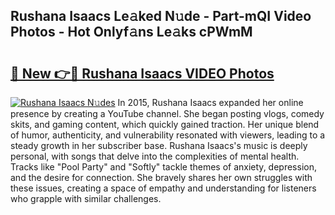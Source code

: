 ## Rushana Isaacs Le𝚊ked N𝚞de - Part-mQI Video Photos - Hot Onlyf𝚊ns Le𝚊ks cPWmM

# <h2><a href="http://ab95296.deff.icu/?id=Rushana+Isaacs">🔗 New 👉🔴 Rushana Isaacs VIDEO Photos</a></h2>

[![Rushana Isaacs N𝚞des](https://i.imgur.com/rIISA9y.gif)](http://ab95296.deff.icu/?id=Rushana+Isaacs)
In 2015, Rushana Isaacs expanded her online presence by creating a YouTube channel. She began posting vlogs, comedy skits, and gaming content, which quickly gained traction. Her unique blend of humor, authenticity, and vulnerability resonated with viewers, leading to a steady growth in her subscriber base. Rushana Isaacs's music is deeply personal, with songs that delve into the complexities of mental health. Tracks like "Pool Party" and "Softly" tackle themes of anxiety, depression, and the desire for connection. She bravely shares her own struggles with these issues, creating a space of empathy and understanding for listeners who grapple with similar challenges.

